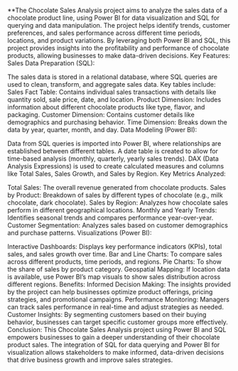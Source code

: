 **The Chocolate Sales Analysis project aims to analyze the sales data of a chocolate product line, using Power BI for data visualization and SQL for querying and data manipulation. The project helps identify trends, customer preferences, and sales performance across different time periods, locations, and product variations. By leveraging both Power BI and SQL, this project provides insights into the profitability and performance of chocolate products, allowing businesses to make data-driven decisions.
Key Features:
Sales Data Preparation (SQL):

The sales data is stored in a relational database, where SQL queries are used to clean, transform, and aggregate sales data.
Key tables include:
Sales Fact Table: Contains individual sales transactions with details like quantity sold, sale price, date, and location.
Product Dimension: Includes information about different chocolate products like type, flavor, and packaging.
Customer Dimension: Contains customer details like demographics and purchasing behavior.
Time Dimension: Breaks down the data by year, quarter, month, and day.
Data Modeling (Power BI):

Data from SQL queries is imported into Power BI, where relationships are established between different tables.
A date table is created to allow for time-based analysis (monthly, quarterly, yearly sales trends).
DAX (Data Analysis Expressions) is used to create calculated measures and columns like Total Sales, Sales Growth, and Sales by Region.
Key Metrics Analyzed:

Total Sales: The overall revenue generated from chocolate products.
Sales by Product: Breakdown of sales by different types of chocolate (e.g., milk chocolate, dark chocolate).
Sales by Region: Analyzes how chocolate sales perform in different geographical locations.
Monthly and Yearly Trends: Identifies seasonal trends and compares performance year-over-year.
Customer Segmentation: Analyzes sales based on customer demographics and purchase patterns.
Visualizations (Power BI):

Interactive Dashboards: Displays key performance indicators (KPIs), total sales, and sales growth over time.
Bar and Line Charts: To compare sales across different products, time periods, and regions.
Pie Charts: To show the share of sales by product category.
Geospatial Mapping: If location data is available, use Power BI’s map visuals to show sales distribution across different regions.
Benefits:
Informed Decision Making: The insights provided by the project can help businesses optimize product offerings, pricing strategies, and promotional campaigns.
Performance Monitoring: Managers can track sales performance in real-time and adjust strategies as needed.
Customer Insights: By segmenting customers based on their buying behavior, businesses can target specific customer groups more effectively.
Conclusion:
This Chocolate Sales Analysis project using Power BI and SQL empowers businesses to gain a deeper understanding of their chocolate product sales. The integration of SQL for data querying and Power BI for visualization allows stakeholders to make informed, data-driven decisions that drive business growth and improve sales strategies.
